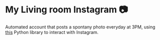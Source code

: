 # My Living room Instagram 📷

Automated account that posts a spontany photo everyday at 3PM, using [this](https://github.com/mr0re1/pynstagram) Python library to interact with Instagram.


<p align="center">
 <https://github.com/enric1994/insta_dailypic/blob/master/les_planes5.jpg" width="350">
</p>

